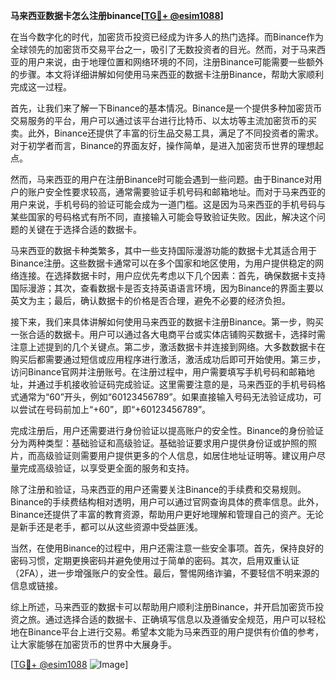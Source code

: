 **马来西亚数据卡怎么注册binance[[TG💪+ @esim1088](https://t.me/s/esim1088)]**

在当今数字化的时代，加密货币投资已经成为许多人的热门选择。而Binance作为全球领先的加密货币交易平台之一，吸引了无数投资者的目光。然而，对于马来西亚的用户来说，由于地理位置和网络环境的不同，注册Binance可能需要一些额外的步骤。本文将详细讲解如何使用马来西亚的数据卡注册Binance，帮助大家顺利完成这一过程。

首先，让我们来了解一下Binance的基本情况。Binance是一个提供多种加密货币交易服务的平台，用户可以通过该平台进行比特币、以太坊等主流加密货币的买卖。此外，Binance还提供了丰富的衍生品交易工具，满足了不同投资者的需求。对于初学者而言，Binance的界面友好，操作简单，是进入加密货币世界的理想起点。

然而，马来西亚的用户在注册Binance时可能会遇到一些问题。由于Binance对用户的账户安全性要求较高，通常需要验证手机号码和邮箱地址。而对于马来西亚的用户来说，手机号码的验证可能会成为一道门槛。这是因为马来西亚的手机号码与某些国家的号码格式有所不同，直接输入可能会导致验证失败。因此，解决这个问题的关键在于选择合适的数据卡。

马来西亚的数据卡种类繁多，其中一些支持国际漫游功能的数据卡尤其适合用于Binance注册。这些数据卡通常可以在多个国家和地区使用，为用户提供稳定的网络连接。在选择数据卡时，用户应优先考虑以下几个因素：首先，确保数据卡支持国际漫游；其次，查看数据卡是否支持英语语言环境，因为Binance的界面主要以英文为主；最后，确认数据卡的价格是否合理，避免不必要的经济负担。

接下来，我们来具体讲解如何使用马来西亚的数据卡注册Binance。第一步，购买一张合适的数据卡。用户可以通过各大电商平台或实体店铺购买数据卡，选择时需注意上述提到的几个关键点。第二步，激活数据卡并连接到网络。大多数数据卡在购买后都需要通过短信或应用程序进行激活，激活成功后即可开始使用。第三步，访问Binance官网并注册账号。在注册过程中，用户需要填写手机号码和邮箱地址，并通过手机接收验证码完成验证。这里需要注意的是，马来西亚的手机号码格式通常为“60”开头，例如“60123456789”。如果直接输入号码无法验证成功，可以尝试在号码前加上“+60”，即“+60123456789”。

完成注册后，用户还需要进行身份验证以提高账户的安全性。Binance的身份验证分为两种类型：基础验证和高级验证。基础验证要求用户提供身份证或护照的照片，而高级验证则需要用户提供更多的个人信息，如居住地址证明等。建议用户尽量完成高级验证，以享受更全面的服务和支持。

除了注册和验证，马来西亚的用户还需要关注Binance的手续费和交易规则。Binance的手续费结构相对透明，用户可以通过官网查询具体的费率信息。此外，Binance还提供了丰富的教育资源，帮助用户更好地理解和管理自己的资产。无论是新手还是老手，都可以从这些资源中受益匪浅。

当然，在使用Binance的过程中，用户还需注意一些安全事项。首先，保持良好的密码习惯，定期更换密码并避免使用过于简单的密码。其次，启用双重认证（2FA），进一步增强账户的安全性。最后，警惕网络诈骗，不要轻信不明来源的信息或链接。

综上所述，马来西亚的数据卡可以帮助用户顺利注册Binance，并开启加密货币投资之旅。通过选择合适的数据卡、正确填写信息以及遵循安全规范，用户可以轻松地在Binance平台上进行交易。希望本文能为马来西亚的用户提供有价值的参考，让大家能够在加密货币的世界中大展身手。

[[TG💪+ @esim1088](https://t.me/s/esim1088) ![Image](https://i.postimg.cc/4NQfJmqS/Snipaste-2025-05-13-00-14-12.png)]